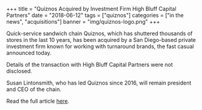 +++
title = "Quiznos Acquired by Investment Firm High Bluff Capital Partners"
date = "2018-06-12"
tags = ["quiznos"]
categories = ["in the news", "acquisitions"]
banner = "img/quiznos-logo.png"
+++

Quick-service sandwich chain Quiznos, which has shuttered thousands of stores in the last 10 years, has been acquired by a San Diego-based private investment firm known for working with turnaround brands, the fast casual announced today.

Details of the transaction with High Bluff Capital Partners were not disclosed.

Susan Lintonsmith, who has led Quiznos since 2016, will remain president and CEO of the chain.

Read the full article [here](https://www.restaurantbusinessonline.com/financing/quiznos-acquired-investment-firm-high-bluff-capital-partners).
